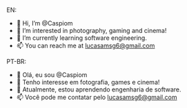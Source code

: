 EN:
- 👋 Hi, I’m @Caspiom
- 👀 I’m interested in photography, gaming and cinema!
- 🌱 I’m currently learning software engineering.
- 📫 You can reach me at lucasamsg6@gmail.com

PT-BR:
- 👋 Olá, eu sou @Caspiom
- 👀 Tenho interesse em fotografia, games e cinema!
- 🌱 Atualmente, estou aprendendo engenharia de software.
- 📫 Você pode me contatar pelo lucasamsg6@gmail.com

<!---
Caspiom/Caspiom is a ✨ special ✨ repository because its `README.md` (this file) appears on your GitHub profile.
You can click the Preview link to take a look at your changes.
--->
